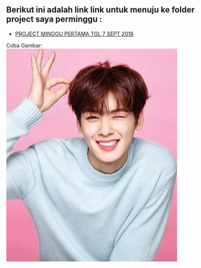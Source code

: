 ## Berikut ini adalah link link untuk menuju ke folder project saya perminggu :

+ [PROJECT MINGGU PERTAMA TGL 7 SEPT 2018](https://github.com/AnnisaFahma/tct/tree/master/m-01)

Coba Gambar: 
![EunWoo](https://github.com/AnnisaFahma/tct/blob/master/images/eunwoo.jpg)